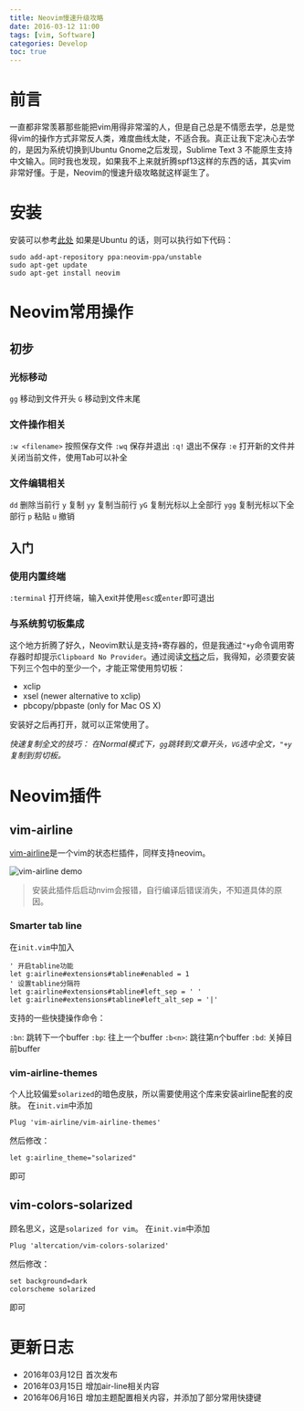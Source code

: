 ```yaml
---
title: Neovim慢速升级攻略
date: 2016-03-12 11:00
tags: [vim, Software]
categories: Develop
toc: true
---
```


# 前言
一直都非常羡慕那些能把vim用得非常溜的人，但是自己总是不情愿去学，总是觉得vim的操作方式非常反人类，难度曲线太陡，不适合我。真正让我下定决心去学的，是因为系统切换到Ubuntu Gnome之后发现，Sublime Text 3 不能原生支持中文输入。同时我也发现，如果我不上来就折腾spf13这样的东西的话，其实vim非常好懂。于是，Neovim的慢速升级攻略就这样诞生了。

<!-- more -->

# 安装
安装可以参考[此处](https://github.com/neovim/neovim/wiki/Installing-Neovim)
如果是Ubuntu 的话，则可以执行如下代码：

```
sudo add-apt-repository ppa:neovim-ppa/unstable
sudo apt-get update
sudo apt-get install neovim
```

# Neovim常用操作

## 初步

### 光标移动

`gg` 移动到文件开头
`G` 移动到文件末尾

### 文件操作相关

`:w <filename>` 按照<filename>保存文件
`:wq` 保存并退出
`:q!` 退出不保存
`:e` 打开新的文件并关闭当前文件，使用Tab可以补全

### 文件编辑相关

`dd` 删除当前行
`y` 复制
`yy` 复制当前行
`yG` 复制光标以上全部行
`ygg` 复制光标以下全部行
`p` 粘贴
`u` 撤销

## 入门

### 使用内置终端

`:terminal` 打开终端，输入exit并使用`esc`或`enter`即可退出

### 与系统剪切板集成

这个地方折腾了好久，Neovim默认是支持`+`寄存器的，但是我通过`"+y`命令调用寄存器时却提示`Clipboard No Provider`。通过阅读[文档](https://github.com/neovim/neovim/blob/master/runtime/doc/nvim_clipboard.txt#L19-L27)之后，我得知，必须要安装下列三个包中的至少一个，才能正常使用剪切板：

- xclip
- xsel (newer alternative to xclip)
- pbcopy/pbpaste (only for Mac OS X)

安装好之后再打开，就可以正常使用了。

*快速复制全文的技巧： 在Normal模式下，`gg`跳转到文章开头，`VG`选中全文，`"+y`复制到剪切板。*

# Neovim插件

## vim-airline

[vim-airline](https://github.com/vim-airline/vim-airline)是一个vim的状态栏插件，同样支持neovim。

![vim-airline demo](https://github.com/vim-airline/vim-airline/wiki/screenshots/demo.gif)

> 安装此插件后启动nvim会报错，自行编译后错误消失，不知道具体的原因。

### Smarter tab line

在`init.vim`中加入

```
' 开启tabline功能
let g:airline#extensions#tabline#enabled = 1
' 设置tabline分隔符
let g:airline#extensions#tabline#left_sep = ' '
let g:airline#extensions#tabline#left_alt_sep = '|'
```

支持的一些快捷操作命令：

`:bn`: 跳转下一个buffer
`:bp`: 往上一个buffer
`:b<n>`: 跳往第n个buffer
`:bd`: 关掉目前buffer

### vim-airline-themes

个人比较偏爱`solarized`的暗色皮肤，所以需要使用这个库来安装airline配套的皮肤。
在`init.vim`中添加

```
Plug 'vim-airline/vim-airline-themes'
```

然后修改：

```
let g:airline_theme="solarized"
```

即可

## vim-colors-solarized

顾名思义，这是`solarized for vim`。
在`init.vim`中添加

```
Plug 'altercation/vim-colors-solarized'
```

然后修改：

```
set background=dark
colorscheme solarized
```

即可

# 更新日志
- 2016年03月12日 首次发布
- 2016年03月15日 增加air-line相关内容
- 2016年06月16日 增加主题配置相关内容，并添加了部分常用快捷键
